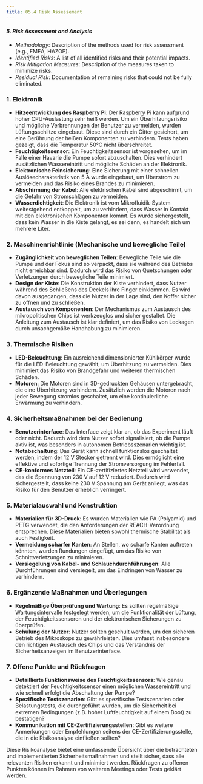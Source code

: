 ```yaml
---
title: 05.4 Risk Assessement
---
```


#### *5. Risk Assessment and Analysis*
- *Methodology*: Description of the methods used for risk assessment (e.g., FMEA, HAZOP).
- *Identified Risks*: A list of all identified risks and their potential impacts.
- *Risk Mitigation Measures*: Description of the measures taken to minimize risks.
- *Residual Risk*: Documentation of remaining risks that could not be fully eliminated.

### 1. **Elektronik**
   - **Hitzeentwicklung des Raspberry Pi**: Der Raspberry Pi kann aufgrund hoher CPU-Auslastung sehr heiß werden. Um ein Überhitzungsrisiko und mögliche Verbrennungen der Benutzer zu vermeiden, wurden Lüftungsschlitze eingebaut. Diese sind durch ein Gitter gesichert, um eine Berührung der heißen Komponenten zu verhindern. Tests haben gezeigt, dass die Temperatur 50°C nicht überschreitet.
   - **Feuchtigkeitssensor**: Ein Feuchtigkeitssensor ist vorgesehen, um im Falle einer Havarie die Pumpe sofort abzuschalten. Dies verhindert zusätzlichen Wassereintritt und mögliche Schäden an der Elektronik.
   - **Elektronische Feinsicherung**: Eine Sicherung mit einer schnellen Auslösecharakteristik von 5 A wurde eingebaut, um Überstrom zu vermeiden und das Risiko eines Brandes zu minimieren.
   - **Abschirmung der Kabel**: Alle elektrischen Kabel sind abgeschirmt, um die Gefahr von Stromschlägen zu vermeiden.
   - **Wasserdichtigkeit**: Die Elektronik ist vom Mikrofluidik-System weitestgehend entkoppelt, um zu verhindern, dass Wasser in Kontakt mit den elektronischen Komponenten kommt. Es wurde sichergestellt, dass kein Wasser in die Kiste gelangt, es sei denn, es handelt sich um mehrere Liter.

### 2. **Maschinenrichtlinie (Mechanische und bewegliche Teile)**
   - **Zugänglichkeit von beweglichen Teilen**: Bewegliche Teile wie die Pumpe und der Fokus sind so verpackt, dass sie während des Betriebs nicht erreichbar sind. Dadurch wird das Risiko von Quetschungen oder Verletzungen durch bewegliche Teile minimiert.
   - **Design der Kiste**: Die Konstruktion der Kiste verhindert, dass Nutzer während des Schließens des Deckels ihre Finger einklemmen. Es wird davon ausgegangen, dass die Nutzer in der Lage sind, den Koffer sicher zu öffnen und zu schließen.
   - **Austausch von Komponenten**: Der Mechanismus zum Austausch des mikropolitischen Chips ist werkzeuglos und sicher gestaltet. Die Anleitung zum Austausch ist klar definiert, um das Risiko von Leckagen durch unsachgemäße Handhabung zu minimieren.

### 3. **Thermische Risiken**
   - **LED-Beleuchtung**: Ein ausreichend dimensionierter Kühlkörper wurde für die LED-Beleuchtung gewählt, um Überhitzung zu vermeiden. Dies minimiert das Risiko von Brandgefahr und weiteren thermischen Schäden.
   - **Motoren**: Die Motoren sind in 3D-gedruckten Gehäusen untergebracht, die eine Überhitzung verhindern. Zusätzlich werden die Motoren nach jeder Bewegung stromlos geschaltet, um eine kontinuierliche Erwärmung zu verhindern.

### 4. **Sicherheitsmaßnahmen bei der Bedienung**
   - **Benutzerinterface**: Das Interface zeigt klar an, ob das Experiment läuft oder nicht. Dadurch wird dem Nutzer sofort signalisiert, ob die Pumpe aktiv ist, was besonders in autonomen Betriebsszenarien wichtig ist.
   - **Notabschaltung**: Das Gerät kann schnell funktionslos geschaltet werden, indem der 12 V Stecker getrennt wird. Dies ermöglicht eine effektive und sofortige Trennung der Stromversorgung im Fehlerfall.
   - **CE-konformes Netzteil**: Ein CE-zertifiziertes Netzteil wird verwendet, das die Spannung von 230 V auf 12 V reduziert. Dadurch wird sichergestellt, dass keine 230 V Spannung am Gerät anliegt, was das Risiko für den Benutzer erheblich verringert.

### 5. **Materialauswahl und Konstruktion**
   - **Materialien für 3D-Druck**: Es wurden Materialien wie PA (Polyamid) und PETG verwendet, die den Anforderungen der REACH-Verordnung entsprechen. Diese Materialien bieten sowohl thermische Stabilität als auch Festigkeit.
   - **Vermeidung scharfer Kanten**: An Stellen, wo scharfe Kanten auftreten könnten, wurden Rundungen eingefügt, um das Risiko von Schnittverletzungen zu minimieren.
   - **Versiegelung von Kabel- und Schlauchdurchführungen**: Alle Durchführungen sind versiegelt, um das Eindringen von Wasser zu verhindern.

### 6. **Ergänzende Maßnahmen und Überlegungen**
   - **Regelmäßige Überprüfung und Wartung**: Es sollten regelmäßige Wartungsintervalle festgelegt werden, um die Funktionalität der Lüftung, der Feuchtigkeitssensoren und der elektronischen Sicherungen zu überprüfen.
   - **Schulung der Nutzer**: Nutzer sollten geschult werden, um den sicheren Betrieb des Mikroskops zu gewährleisten. Dies umfasst insbesondere den richtigen Austausch des Chips und das Verständnis der Sicherheitsanzeigen im Benutzerinterface.

### 7. **Offene Punkte und Rückfragen**
   - **Detaillierte Funktionsweise des Feuchtigkeitssensors**: Wie genau detektiert der Feuchtigkeitssensor einen möglichen Wassereintritt und wie schnell erfolgt die Abschaltung der Pumpe?
   - **Spezifische Testszenarien**: Gibt es spezifische Testszenarien oder Belastungstests, die durchgeführt wurden, um die Sicherheit bei extremen Bedingungen (z.B. hoher Luftfeuchtigkeit auf einem Boot) zu bestätigen?
   - **Kommunikation mit CE-Zertifizierungsstellen**: Gibt es weitere Anmerkungen oder Empfehlungen seitens der CE-Zertifizierungsstelle, die in die Risikoanalyse einfließen sollten?

Diese Risikoanalyse bietet eine umfassende Übersicht über die betrachteten und implementierten Sicherheitsmaßnahmen und stellt sicher, dass alle relevanten Risiken erkannt und minimiert werden. Rückfragen zu offenen Punkten können im Rahmen von weiteren Meetings oder Tests geklärt werden.
